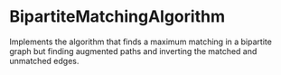 # BipartiteMatchingAlgorithm
Implements the algorithm that finds a maximum matching in a bipartite graph but finding augmented paths and inverting the matched and unmatched edges.

